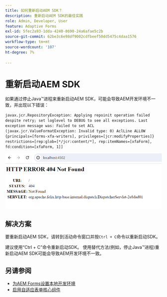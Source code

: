 ```yaml
---
title: 如何重新启动AEM SDK？
description: 重新启动AEM SDK的最佳实践
role: Admin, Developer, User
feature: Adaptive Forms
exl-id: 5fec2a93-1dda-4240-8690-24a6afae5c2b
source-git-commit: 62be3c6e98df9002cdfbeef50dd5475c4daa1576
workflow-type: tm+mt
source-wordcount: '107'
ht-degree: 7%

---
```


# 重新启动AEM SDK

如果通过停止Java™进程来重新启动AEM SDK，可能会导致AEM开发环境不一致，并出现以下错误：

`javax.jcr.RepositoryException: Applying repoinit operation failed despite retry; set loglevel to DEBUG to see all exceptions. Last exception message was: Failed to set ACL (javax.jcr.ValueFormatException: Invalid type: 0) AclLine ALLOW {principals=[forms-xfa-writers], privileges=[jcr:modifyProperties]} restrictions=[rep:glob=[*/jcr:content/*], rep:itemNames=[xfaForm], fd:condition=[xfaForm, 1]]`

![重新启动 — aem-sdk-error](/help/forms/assets/restart-sdk-error.png)

## 解决方案

要重新启动AEM SDK，请转到活动命令窗口并按`Ctrl + C`命令以重新启动SDK。

建议使用“Ctrl + C”命令重新启动SDK。 使用替代方法(例如，停止Java™进程)重新启动AEM SDK可能会导致AEM开发环境不一致。

## 另请参阅

* [为AEM Forms设置本地开发环境](/help/forms/setup-local-development-environment.md)
* [启用自适应表单核心组件](/help/forms/enable-adaptive-forms-core-components.md)
